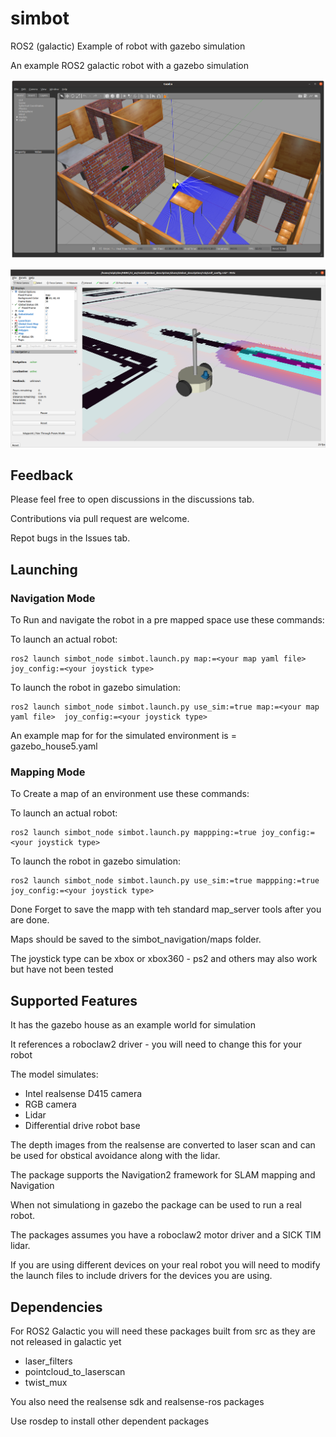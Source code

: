 # simbot

ROS2 (galactic) Example of robot with gazebo simulation

An example ROS2 galactic robot with a gazebo simulation

![Image of simbot in gazebo](https://github.com/gnaur/simbot/blob/main/simbot_gazebo.png)

![Image of simbot](https://github.com/gnaur/simbot/blob/main/simbot.png)
 


## Feedback

Please feel free to open discussions in the discussions tab.

Contributions via pull request are welcome.

Repot bugs in the Issues tab.


## Launching


### Navigation Mode

To Run and navigate the robot in a pre mapped space use these commands:


To launch an actual robot:


    ros2 launch simbot_node simbot.launch.py map:=<your map yaml file> joy_config:=<your joystick type>


To launch the  robot in gazebo simulation: 


    ros2 launch simbot_node simbot.launch.py use_sim:=true map:=<your map yaml file>  joy_config:=<your joystick type>

An example map for for the simulated environment is = gazebo_house5.yaml

### Mapping Mode

To Create a map of an environment use these commands:


To launch an actual robot:


    ros2 launch simbot_node simbot.launch.py mappping:=true joy_config:=<your joystick type>


To launch the  robot in gazebo simulation: 


    ros2 launch simbot_node simbot.launch.py use_sim:=true mappping:=true joy_config:=<your joystick type>
    
    
Done Forget to save the mapp with teh standard map_server tools after you are done.

Maps should be saved to the  simbot_navigation/maps folder.

 
The joystick type can be xbox or xbox360  - ps2 and others may also work but have not been tested

 
## Supported Features

It has the gazebo house as an example world for simulation 

It references a roboclaw2 driver - you will need to change this for your robot

The model simulates:
 * Intel realsense D415 camera
 * RGB camera
 * Lidar
 * Differential drive robot base

The depth images from the realsense are converted to laser scan and can be used for obstical avoidance along with the lidar.

The package supports the Navigation2 framework for SLAM mapping and Navigation

When not simulationg in gazebo the package can be used to run a real robot.

The packages assumes you have a roboclaw2 motor driver and a SICK TIM lidar.

If you are using different devices on your real robot you will need to modify the launch files to include drivers for the devices you are using.

## Dependencies
For ROS2 Galactic you will need these packages built from src as they are not released in galactic yet

* laser_filters
* pointcloud_to_laserscan
* twist_mux

You also need the realsense sdk and realsense-ros packages

Use rosdep to install other dependent packages





